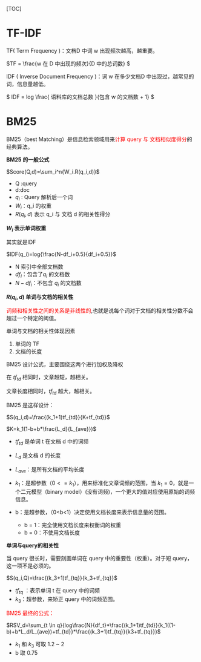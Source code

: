 [TOC]

# TF-IDF

TF( Term Frequency )：文档D 中词 w 出现频次越高，越重要。

$TF = \frac{w 在 D 中出现的频次}{D 中的总词数} $

IDF ( Inverse Document Frequency )：词 w 在多少文档D 中出现过，越常见的词，信息量越低。

$ IDF = log \frac{ 语料库的文档总数 }{包含 w 的文档数 + 1} $  



# BM25

BM25（best Matching）是信息检索领域用来<font color=red>计算 query 与 文档相似度得分</font>的经典算法。



**BM25 的一般公式**

$Score(Q,d)=\sum_i^n{W_i.R(q_i,d)}$

- Q :query
- d:doc
- $q_i$ : Query 解析后一个词
- $W_i$：q_i 的权重
- $R( q_i, d )$ 表示 q_i 与 文档 d 的相关性得分



**$W_i$ 表示单词权重**

其实就是IDF

$IDF(q_i)=log{\frac{N-df_i+0.5}{df_i+0.5}}$

- N 索引中全部文档数
- $df_i$：包含了$q_i$ 的文档数 
- $N-df_i$：不包含 $q_i$ 的文档数 



**$R(q_i,d)$ 单词与文档的相关性**

<font color=red>词频和相关性之间的关系是非线性的</font>,也就是说每个词对于文档的相关性分数不会超过一个特定的阈值。





单词与文档的相关性体现因素

1. 单词的 TF
2. 文档的长度

BM25 设计公式，主要围绕这两个进行加权及降权



在 $tf_{td}$ 相同时，文章越短，越相关。

文章长度相同时，$tf_{td}$ 越大，越相关。



BM25 是这样设计：

$S(q_i,d)=\frac{(k_1+1)tf_{td}}{K+tf_{td}}$

$K=k_1(1-b+b*\frac{L_d}{L_{ave}})$

- $tf_{td}$ 是单词 t 在文档 d 中的词频

- $L_d$ 是文档 d 的长度

- $L_{ave}$：是所有文档的平均长度

- $k_1$：是超参数（$0<=k_1$），用来标准化文章词频的范围，当 $k_1=0$，就是一个二元模型（binary model）(没有词频)，一个更大的值对应使用原始的词频信息。

- b：是超参数，（0<b<1）决定使用文档长度来表示信息量的范围。

  - b = 1：完全使用文档长度来权衡词的权重
  - b = 0：不使用文档长度

  

**单词与query的相关性**

当 query 很长时，需要刻画单词在 query 中的重要性（权重）。对于短 query，这一项不是必须的。

$S(q_i,Q)=\frac{(k_3+1)tf_{tq}}{k_3+tf_{tq}}$

- $tf_{tq}$ ：表示单词 t 在 query 中的词频
- $k_3$：超参数，来矫正 query 中的词频范围。





<font color=red>BM25 最终的公式：</font>

$RSV_d=\sum_{t \in q}{log\frac{N}{df_t}*\frac{(k_1+1)tf_{td}}{k_1((1-b)+b*L_d/L_{ave})+tf_{td}}*\frac{(k_3+1)tf_{tq}}{k3+tf_{tq}}}$

- $k_1$ 和 $k_3$ 可取 1.2 ~ 2
- b 取 0.75

